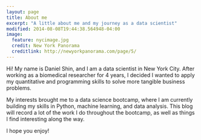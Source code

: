 ```yaml
---
layout: page
title: About me
excerpt: "A little about me and my journey as a data scientist"
modified: 2014-08-08T19:44:38.564948-04:00
image:
  feature: nycimage.jpg
  credit: New York Panorama
  creditlink: http://newyorkpanorama.com/page/5/
---
```


Hi! My name is Daniel Shin, and I am a data scientist in New York City. After working as a biomedical researcher for 4 years, I decided I wanted to apply my quantitative and programming skills to solve more tangible business problems.

My interests brought me to a data science bootcamp, where I am currently building my skills in Python, machine learning, and data analysis. This blog will record a lot of the work I do throughout the bootcamp, as well as things I find interesting along the way.

I hope you enjoy!